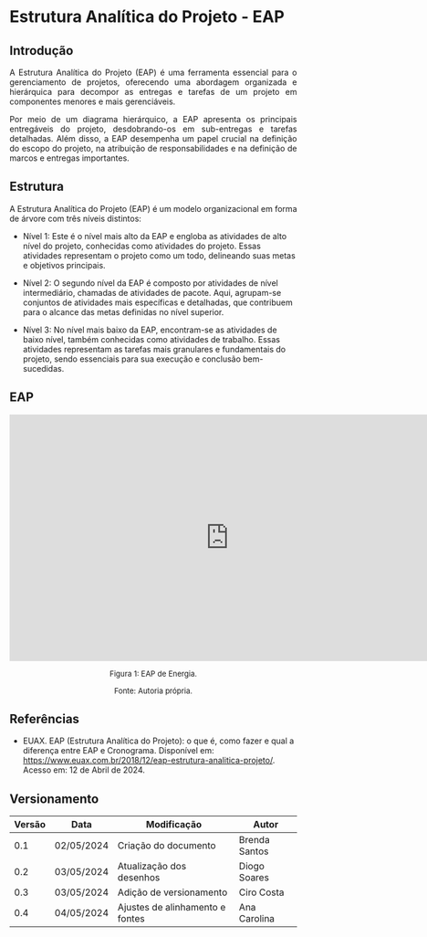 # Estrutura Analítica do Projeto - EAP

## Introdução

<p style="text-align:justify;"> A Estrutura Analítica do Projeto (EAP) é uma ferramenta essencial para o gerenciamento de projetos, oferecendo uma abordagem organizada e hierárquica para decompor as entregas e tarefas de um projeto em componentes menores e mais gerenciáveis. </p>

<p style="text-align:justify;"> Por meio de um diagrama hierárquico, a EAP apresenta os principais entregáveis do projeto, desdobrando-os em sub-entregas e tarefas detalhadas. Além disso, a EAP desempenha um papel crucial na definição do escopo do projeto, na atribuição de responsabilidades e na definição de marcos e entregas importantes. </p>

## Estrutura

<p style="text-align:justify;"> A Estrutura Analítica do Projeto (EAP) é um modelo organizacional em forma de árvore com três níveis distintos: </p>

- Nível 1: Este é o nível mais alto da EAP e engloba as atividades de alto nível do projeto, conhecidas como atividades do projeto. Essas atividades representam o projeto como um todo, delineando suas metas e objetivos principais.

- Nível 2: O segundo nível da EAP é composto por atividades de nível intermediário, chamadas de atividades de pacote. Aqui, agrupam-se conjuntos de atividades mais específicas e detalhadas, que contribuem para o alcance das metas definidas no nível superior.

- Nível 3: No nível mais baixo da EAP, encontram-se as atividades de baixo nível, também conhecidas como atividades de trabalho. Essas atividades representam as tarefas mais granulares e fundamentais do projeto, sendo essenciais para sua execução e conclusão bem-sucedidas.

## EAP

<iframe width="768" height="432" src="https://miro.com/app/live-embed/uXjVKPCjfcY=/?moveToViewport=-1332,392,1982,1149&embedId=653482143341" frameborder="0" scrolling="no" allow="fullscreen; clipboard-read; clipboard-write" allowfullscreen></iframe>

<font size="2"><p style="text-align: center">    Figura 1: EAP de Energia.</p></font>
<font size="2"><p style="text-align: center">    Fonte: Autoria própria.</p></font>

## Referências

* EUAX. EAP (Estrutura Analítica do Projeto): o que é, como fazer e qual a diferença entre EAP e Cronograma. Disponível em: https://www.euax.com.br/2018/12/eap-estrutura-analitica-projeto/. Acesso em: 12 de Abril de 2024.

## Versionamento

| Versão | Data       | Modificação              | Autor         |
| ------ | ---------- | ------------------------ | ------------- |
| 0.1    | 02/05/2024 | Criação do documento     | Brenda Santos |
| 0.2    | 03/05/2024 | Atualização dos desenhos | Diogo Soares  |
| 0.3    | 03/05/2024 | Adição de versionamento  | Ciro Costa    |
| 0.4    | 04/05/2024 | Ajustes de alinhamento e fontes | Ana Carolina    |
